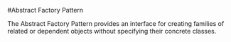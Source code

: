 #Abstract Factory Pattern

The Abstract Factory Pattern provides an interface for creating families of related or dependent objects without specifying their concrete classes.
